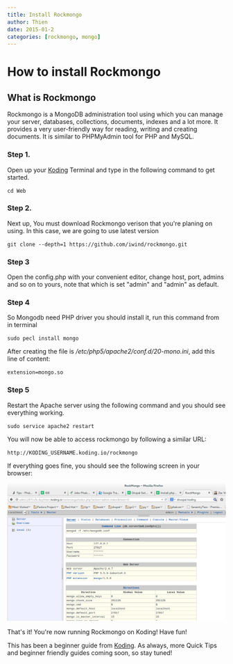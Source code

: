 ```yaml
---
title: Install Rockmongo
author: Thien
date: 2015-01-2
categories: [rockmongo, mongo]
---
```


# How to install Rockmongo

## What is Rockmongo

Rockmongo is a MongoDB administration tool using which you can manage your server, databases, collections, documents, indexes and a lot more. It provides a very user-friendly way for reading, writing and creating documents. It is similar to PHPMyAdmin tool for PHP and MySQL. 

### Step 1.

Open up your [Koding](https://koding.com) Terminal and type in the following command to get started.
	
```
cd Web
```

### Step 2.
Next up, You must download Rockmongo verison that you're planing on using. In this case, we are going to use latest version

```
git clone --depth=1 https://github.com/iwind/rockmongo.git
```

### Step 3

Open the config.php with your convenient editor, change host, port, admins and so on to yours, note that  which is set "admin" and "admin" as default.

### Step 4

So Mongodb need PHP driver you should install it, run this command from in terminal

```
sudo pecl install mongo

```

After creating the file is */etc/php5/apache2/conf.d/20-mono.ini*, add this line of content:

```
extension=mongo.so
```

### Step 5

Restart the Apache server using the following command and you should see everything working.

```
sudo service apache2 restart
```

You will now be able to access rockmongo by following a similar URL:

```
http://KODING_USERNAME.koding.io/rockmongo
```
If everything goes fine, you should see the following screen in your browser:

![](rockmongo.png)

That's it! You're now running Rockmongo on Koding! Have fun!

This has been a beginner guide from [Koding](https://koding.com/). As always, more Quick Tips and beginner friendly guides coming soon, so stay tuned!